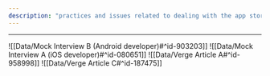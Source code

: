 ```yaml
---
description: "practices and issues related to dealing with the app store"
---
```


---

![[Data/Mock Interview B (Android developer)#^id-903203]]
![[Data/Mock Interview A (iOS developer)#^id-080651]]
![[Data/Verge Article A#^id-958998]]
![[Data/Verge Article C#^id-187475]]
